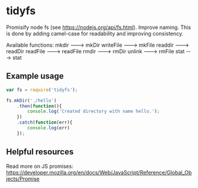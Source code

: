 # tidyfs
Promisify node fs (see https://nodejs.org/api/fs.html).
Improve naming. This is done by adding camel-case for readability and improving consistency.

Available functions:
mkdir ---> mkDir
writeFile ---> mkFile
readdir ---> readDir
readFile ---> readFile
rmdir ---> rmDir
unlink ---> rmFile
stat ---> stat

## Example usage
```javascript
var fs = require('tidyfs');

fs.mkDir('./hello')
	.then(function(){
		console.log('Created directory with name hello.');
	})
	.catch(function(err){
		console.log(err)
	});
```

## Helpful resources
Read more on JS promises: https://developer.mozilla.org/en/docs/Web/JavaScript/Reference/Global_Objects/Promise